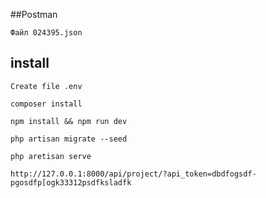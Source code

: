 ##Postman

    Файл 024395.json

## install

    Create file .env

    composer install
    
    npm install && npm run dev

    php artisan migrate --seed

    php aretisan serve

    http://127.0.0.1:8000/api/project/?api_token=dbdfogsdf-pgosdfp[ogk33312psdfksladfk

